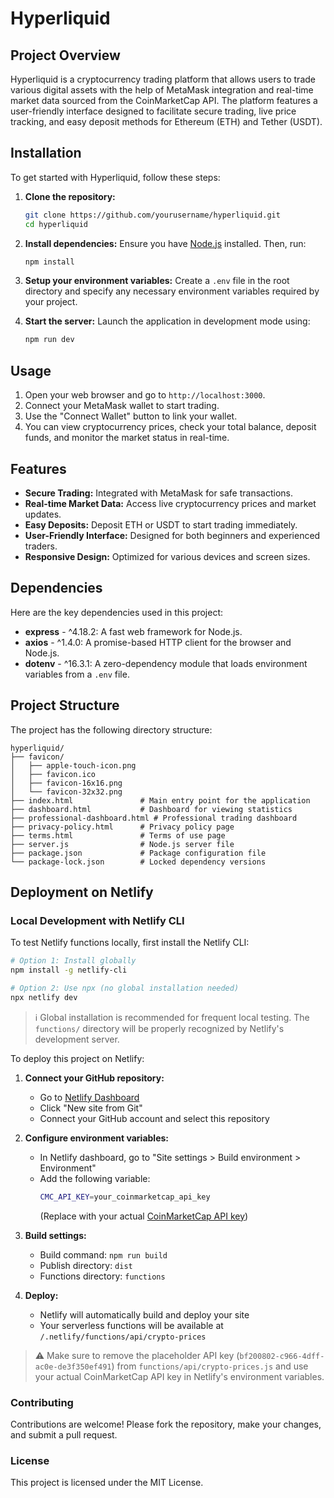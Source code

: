 # Hyperliquid

## Project Overview

Hyperliquid is a cryptocurrency trading platform that allows users to trade various digital assets with the help of MetaMask integration and real-time market data sourced from the CoinMarketCap API. The platform features a user-friendly interface designed to facilitate secure trading, live price tracking, and easy deposit methods for Ethereum (ETH) and Tether (USDT).

## Installation

To get started with Hyperliquid, follow these steps:

1. **Clone the repository:**
   ```bash
   git clone https://github.com/yourusername/hyperliquid.git
   cd hyperliquid
   ```

2. **Install dependencies:**
   Ensure you have [Node.js](https://nodejs.org/) installed. Then, run:
   ```bash
   npm install
   ```

3. **Setup your environment variables:**
   Create a `.env` file in the root directory and specify any necessary environment variables required by your project.

4. **Start the server:**
   Launch the application in development mode using:
   ```bash
   npm run dev
   ```

## Usage

1. Open your web browser and go to `http://localhost:3000`.
2. Connect your MetaMask wallet to start trading.
3. Use the "Connect Wallet" button to link your wallet.
4. You can view cryptocurrency prices, check your total balance, deposit funds, and monitor the market status in real-time.

## Features

- **Secure Trading:** Integrated with MetaMask for safe transactions.
- **Real-time Market Data:** Access live cryptocurrency prices and market updates.
- **Easy Deposits:** Deposit ETH or USDT to start trading immediately.
- **User-Friendly Interface:** Designed for both beginners and experienced traders.
- **Responsive Design:** Optimized for various devices and screen sizes.

## Dependencies

Here are the key dependencies used in this project:

- **express** - ^4.18.2: A fast web framework for Node.js.
- **axios** - ^1.4.0: A promise-based HTTP client for the browser and Node.js.
- **dotenv** - ^16.3.1: A zero-dependency module that loads environment variables from a `.env` file.

## Project Structure

The project has the following directory structure:

```
hyperliquid/
├── favicon/
│   ├── apple-touch-icon.png
│   ├── favicon.ico
│   ├── favicon-16x16.png
│   └── favicon-32x32.png
├── index.html               # Main entry point for the application
├── dashboard.html           # Dashboard for viewing statistics
├── professional-dashboard.html # Professional trading dashboard
├── privacy-policy.html      # Privacy policy page
├── terms.html               # Terms of use page
├── server.js                # Node.js server file
├── package.json             # Package configuration file
└── package-lock.json        # Locked dependency versions
```

## Deployment on Netlify

### Local Development with Netlify CLI

To test Netlify functions locally, first install the Netlify CLI:
```bash
# Option 1: Install globally
npm install -g netlify-cli

# Option 2: Use npx (no global installation needed)
npx netlify dev
```

> ℹ️ Global installation is recommended for frequent local testing. The `functions/` directory will be properly recognized by Netlify's development server.


To deploy this project on Netlify:

1. **Connect your GitHub repository:**
   - Go to [Netlify Dashboard](https://app.netlify.com/)
   - Click "New site from Git"
   - Connect your GitHub account and select this repository

2. **Configure environment variables:**
   - In Netlify dashboard, go to "Site settings > Build environment > Environment"
   - Add the following variable:
     ```bash
     CMC_API_KEY=your_coinmarketcap_api_key
     ```
     (Replace with your actual [CoinMarketCap API key](https://coinmarketcap.com/api/))

3. **Build settings:**
   - Build command: `npm run build`
   - Publish directory: `dist`
   - Functions directory: `functions`

4. **Deploy:**
   - Netlify will automatically build and deploy your site
   - Your serverless functions will be available at `/.netlify/functions/api/crypto-prices`

> ⚠️ Make sure to remove the placeholder API key (`bf200802-c966-4dff-ac0e-de3f350ef491`) from `functions/api/crypto-prices.js` and use your actual CoinMarketCap API key in Netlify's environment variables.

### Contributing
Contributions are welcome! Please fork the repository, make your changes, and submit a pull request.

### License
This project is licensed under the MIT License.
